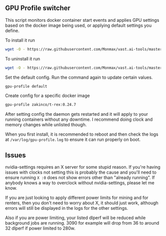 ## GPU Profile switcher

This script monitors docker container start events and applies GPU settings based on the docker image being used, or applying default settings you define.

To install it run
```bash
wget -O - https://raw.githubusercontent.com/Monmax/vast.ai-tools/master/gpu-profile/setup.sh | sudo bash
```

To uninstall it run
```bash
wget -O - https://raw.githubusercontent.com/Monmax/vast.ai-tools/master/gpu-profile/setup.sh | sudo bash -s uninstall
```

Set the default config. Run the command again to update certain values.
```bash
gpu-profile default
```

Create config for a specific docker image
```bash
gpu-profile zakinco/t-rex:0.24.7
```

After setting config the daemon gets restarted and it will apply to your running containers without any downtime. I recommend doing clock and memory changes while unlisted though.

When you first install, it is recommended to reboot and then check the logs at `/var/log/gpu-profile.log` to ensure it can run properly on boot.

## Issues

nvidia-settings requires an X server for some stupid reason. If you're having issues with clocks not setting this is probably the cause and you'll need to ensure running `X :0` does not show errors other than "already running". If anybody knows a way to overclock without nvidia-settings, please let me know.

If you are just looking to apply different power limits for mining and for renters, then you don't need to worry about X, it should just work, although errors will still be displayed in the logs for the other settings.

Also if you are power limiting, your listed dlperf will be reduced while background jobs are running. 3090 for example will drop from 36 to around 32 dlperf if power limited to 280w.
